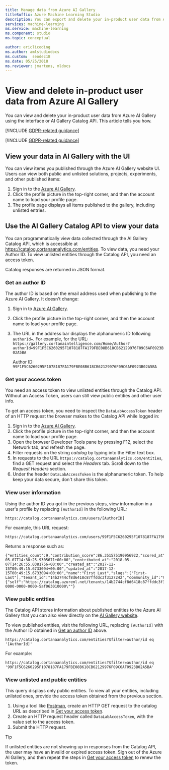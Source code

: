 ```yaml
---
title: Manage data from Azure AI Gallery
titleSuffix: Azure Machine Learning Studio
description: You can export and delete your in-product user data from Azure AI Gallery using the interface or AI Gallery Catalog API. This article shows you how.
services: machine-learning
ms.service: machine-learning
ms.component: studio
ms.topic: conceptual

author: ericlicoding
ms.author: amlstudiodocs
ms.custom:  seodec18
ms.date: 05/25/2018
ms.reviewer: jmartens, mldocs
---
```


# View and delete in-product user data from Azure AI Gallery

You can view and delete your in-product user data from Azure AI Gallery using the interface or AI Gallery Catalog API. This article tells you how.

[!INCLUDE [GDPR-related guidance](../../../includes/gdpr-dsr-and-stp-note.md)]

[!INCLUDE [GDPR-related guidance](../../../includes/gdpr-intro-sentence.md)]

## View your data in AI Gallery with the UI

You can view items you published through the Azure AI Gallery website UI. Users can view both public and unlisted solutions, projects, experiments, and other published items:

1.	Sign in to the [Azure AI Gallery](https://gallery.azure.ai/).
2.	Click the profile picture in the top-right corner, and then the account name to load your profile page.
3.	The profile page displays all items published to the gallery, including unlisted entries.

## Use the AI Gallery Catalog API to view your data

You can programmatically view data collected through the AI Gallery Catalog API, which is accessible at https://catalog.cortanaanalytics.com/entities. To view data, you need your Author ID. To view unlisted entities through the Catalog API, you need an access token.

Catalog responses are returned in JSON format.

### Get an author ID
The author ID is based on the email address used when publishing to the Azure AI Gallery. It doesn't change:

1.	Sign in to [Azure AI Gallery](https://gallery.azure.ai/).
2.	Click the profile picture in the top-right corner, and then the account name to load your profile page.
3.	The URL in the address bar displays the alphanumeric ID following `authorId=`. For example, for the URL: 
    `https://gallery.cortanaintelligence.com/Home/Author?authorId=99F1F5C6260295F1078187FA179FBE08B618CB62129976F09C6AF0923B02A5BA`
        
    Author ID: 
    `99F1F5C6260295F1078187FA179FBE08B618CB62129976F09C6AF0923B02A5BA`

### Get your access token

You need an access token to view unlisted entities through the Catalog API. Without an Access Token, users can still view public entities and other user info.

To get an access token, you need to inspect the `DataLabAccessToken` header of an HTTP request the browser makes to the Catalog API while logged in:

1.	Sign in to the [Azure AI Gallery](https://gallery.azure.ai/).
2.	Click the profile picture in the top-right corner, and then the account name to load your profile page.
3.	Open the browser Developer Tools pane by pressing F12, select the Network tab, and refresh the page. 
4. Filter requests on the string *catalog* by typing into the Filter text box.
5.	In requests to the URL `https://catalog.cortanaanalytics.com/entities`, find a GET request and select the *Headers* tab. Scroll down to the *Request Headers* section.
6.	Under the header `DataLabAccessToken` is the alphanumeric token. To help keep your data secure, don't share this token.

### View user information
Using the author ID you got in the previous steps, view information in a user's profile by replacing `[AuthorId]` in the following URL:

    https://catalog.cortanaanalytics.com/users/[AuthorID]

For example, this URL request:
    
    https://catalog.cortanaanalytics.com/users/99F1F5C6260295F1078187FA179FBE08B618CB62129976F09C6AF0923B02A5BA

Returns a response such as:

    {"entities_count":9,"contribution_score":86.351575190956922,"scored_at":"2018-05-07T14:30:25.9305671+00:00","contributed_at":"2018-05-07T14:26:55.0381756+00:00","created_at":"2017-12-15T00:49:15.6733094+00:00","updated_at":"2017-12-15T00:49:15.6733094+00:00","name":"First Last","slugs":["First-Last"],"tenant_id":"14b2744cf8d6418c87ffddc3f3127242","community_id":"9502630827244d60a1214f250e3bbca7","id":"99F1F5C6260295F1078187FA179FBE08B618CB62129976F09C6AF0923B02A5BA","_links":{"self":"https://catalog.azureml.net/tenants/14b2744cf8d6418c87ffddc3f3127242/communities/9502630827244d60a1214f250e3bbca7/users/99F1F5C6260295F1078187FA179FBE08B618CB62129976F09C6AF0923B02A5BA"},"etag":"\"2100d185-0000-0000-0000-5af063010000\""}


### View public entities

The Catalog API stores information about published entities to the Azure AI Gallery that you can also view directly on the [AI Gallery website](https://gallery.azure.ai/). 

To view published entities, visit the following URL, replacing `[AuthorId]` with the Author ID obtained in [Get an author ID](#get-an-author-ID) above.

    https://catalog.cortanaanalytics.com/entities?$filter=author/id eq '[AuthorId]'

For example:

    https://catalog.cortanaanalytics.com/entities?$filter=author/id eq '99F1F5C6260295F1078187FA179FBE08B618CB62129976F09C6AF0923B02A5BA'

### View unlisted and public entities

This query displays only public entities. To view all your entities, including unlisted ones, provide the access token obtained from the previous section.

1.	Using a tool like [Postman](https://www.getpostman.com), create an HTTP GET request to the catalog URL as described in [Get your access token](#get-your-access-token).
2.	Create an HTTP request header called `DataLabAccessToken`, with the value set to the access token.
3.	Submit the HTTP request.

> [!TIP]
> If unlisted entities are not showing up in responses from the Catalog API, the user may have an invalid or expired access token. Sign out of the Azure AI Gallery, and then repeat the steps in [Get your access token](#get-your-access-token) to renew the token. 
